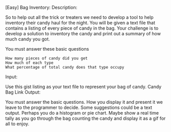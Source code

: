 [Easy] Bag Inventory:
Description:

So to help out all the trick or treaters we need to develop a tool to help inventory their candy haul for the night. You will be given a text file that contains a listing of every piece of candy in the bag. Your challenge is to develop a solution to inventory the candy and print out a summary of how much candy you got.

You must answer these basic questions

    How many pieces of candy did you get
    How much of each type
    What percentage of total candy does that type occupy

Input:

Use this gist listing as your text file to represent your bag of candy. Candy Bag Link
Output:

You must answer the basic questions. How you display it and present it we leave to the programmer to decide. Some suggestions could be a text output. Perhaps you do a histogram or pie chart. Maybe show a real time tally as you go through the bag counting the candy and display it as a gif for all to enjoy.
